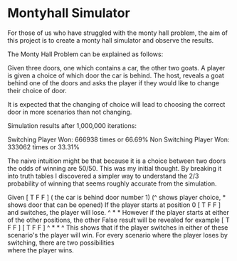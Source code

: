 # Montyhall Simulator
For those of us who have struggled with the monty hall problem, the aim of this project is to create a monty hall simulator and observe the results.

The Monty Hall Problem can be explained as follows:

Given three doors, one which contains a car, the other two goats.
A player is given a choice of which door the car is behind.
The host, reveals a goat behind one of the doors and asks the player if they would like to change their choice of door.

It is expected that the changing of choice will lead to choosing the correct door in more scenarios than not changing.

Simulation results after 1,000,000 iterations:

Switching Player Won: 666938 times or 66.69%
Non Switching Player Won: 333062 times or 33.31%


The naive intuition might be that because it is a choice between two doors the odds of winning are 50/50.
This was my initial thought. By breaking it into truth tables I discovered a simpler way to understand the 2/3 probability of winning that seems roughly accurate from the simulation.


Given [ T F F ] ( the car is behind door number 1)
(^ shows player choice, * shows door that can be opened)
If the player starts at position 0  [ T F F ] and switches, the player will lose.
                                      ^ * *
 However if the player starts at either of the other positions, the other False result will be revealed for example
 [ T F F ] [ T F F ] 
      ^ *       * ^
  This shows that if the player switches in either of these scenario's the player will win. For every scenario where the player loses by switching, there are two possibilities     
  where the player wins. 
           
                                      
                                   
